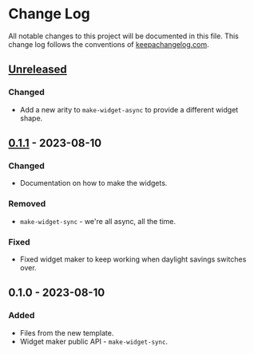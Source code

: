 # Change Log
All notable changes to this project will be documented in this file. This change log follows the conventions of [keepachangelog.com](http://keepachangelog.com/).

## [Unreleased]
### Changed
- Add a new arity to `make-widget-async` to provide a different widget shape.

## [0.1.1] - 2023-08-10
### Changed
- Documentation on how to make the widgets.

### Removed
- `make-widget-sync` - we're all async, all the time.

### Fixed
- Fixed widget maker to keep working when daylight savings switches over.

## 0.1.0 - 2023-08-10
### Added
- Files from the new template.
- Widget maker public API - `make-widget-sync`.

[Unreleased]: https://sourcehost.site/your-name/clojure-trainning/compare/0.1.1...HEAD
[0.1.1]: https://sourcehost.site/your-name/clojure-trainning/compare/0.1.0...0.1.1
